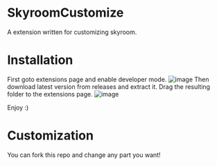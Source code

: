 # SkyroomCustomize
A extension written for customizing skyroom.

# Installation
First goto extensions page and enable developer mode.
![image](https://user-images.githubusercontent.com/75257508/157395370-23530587-318f-4c42-811b-6bf3c176f228.png)
Then download latest version from releases and extract it.
Drag the resulting folder to the extensions page.
![image](https://user-images.githubusercontent.com/75257508/157395645-28631aa7-cbff-4341-ac51-7b6e910bff10.png)

Enjoy :)

# Customization
You can fork this repo and change any part you want!
